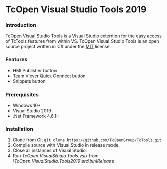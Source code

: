 # TcOpen Visual Studio Tools 2019



### Introduction

TcOpen Visual Studio Tools is a Visual Studio extention for the easy access of TcTools features from within VS. TcOpen Visual Studio Tools is an open source project written in C# under the [MIT](https://tldrlegal.com/license/mit-license) license.



### Features
* HMI Publisher button
* Team Viever Quick Connect button
* Snippets button

### Prerequisites
* Windows 10+
* Visual Studio 2019
* .Net Framework 4.6.1+

### Installation
1. Clone from Git `git clone https://github.com/TcOpenGroup/TcToolz.git`
2. Compile source with Visual Studio in release mode.
3. Close all instances of Visual Studio.
4. Run *TcOpen.VisualStudio.Tools.vsix* from *\TcOpen.VisualStudio.Tools2019\src\bin\Release*

